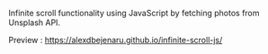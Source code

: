 Infinite scroll functionality using JavaScript by fetching photos from Unsplash API.

Preview : https://alexdbejenaru.github.io/infinite-scroll-js/
